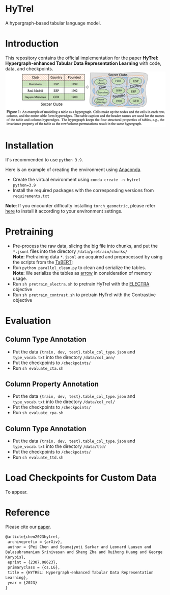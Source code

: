 # HyTrel
A hypergraph-based tabular language model.

# Introduction
This repository contains the official implementation for the paper **HyTrel: Hypergraph-enhanced Tabular Data Representation Learning** with code, data, and checkpoints.
![figure1](figure1.png)


# Installation
It's recommended to use `python 3.9`.

Here is an example of creating the environment using [Anaconda](https://www.anaconda.com/). 
- Create the virtual environment using `conda create -n hytrel python=3.9`
- Install the required packages with the corresponding versions from `requirements.txt`

**Note**: If you encounter difficulty installing `torch_geometric`, please refer [here](https://pytorch-geometric.readthedocs.io/en/latest/install/installation.html) to install it according to your environment settings.

# Pretraining
-  Pre-process the raw data, slicing the big file into chunks, and put the `*.jsonl` files into the directory `/data/pretrain/chunks/`\
  **Note**: Pretraining data `*.jsonl` are acquired and preprocessed by using the scripts from the [TaBERT](https://arrow.apache.org/docs/python/index.html);
- Run `python parallel_clean.py` to clean and serialize the tables. \
  **Note**: We serialize the tables as [arrow](https://arrow.apache.org/docs/python/index.html) in consideration of memory usage.
- Run `sh pretrain_electra.sh` to pretrain HyTrel with the [ELECTRA](https://arxiv.org/abs/2105.02584) objective
- Run `sh pretrain_contrast.sh` to pretrain HyTrel with the Contrastive objective


# Evaluation
## Column Type Annotation
- Put the data `{train, dev, test}.table_col_type.json` and `type_vocab.txt` into the directory `/data/col_ann/`
- Put the checkpoints to `/checkpoints/`
- Run `sh evaluate_cta.sh`

## Column Property Annotation
- Put the data `{train, dev, test}.table_col_type.json` and `type_vocab.txt` into the directory `/data/col_rel/`
- Put the checkpoints to `/checkpoints/`
- Run `sh evaluate_cpa.sh`

## Column Type Annotation
- Put the data `{train, dev, test}.table_col_type.json` and `type_vocab.txt` into the directory `/data/ttd/`
- Put the checkpoints to `/checkpoints/`
- Run `sh evaluate_ttd.sh`

# Load Checkpoints for Custom Data
To appear.

# Reference
Please cite our [paper](https://arxiv.org/pdf/2307.08623.pdf).


```text
@article{chen2023hytrel,
 archiveprefix = {arXiv},
 author = {Pei Chen and Soumajyoti Sarkar and Leonard Lausen and Balasubramaniam Srinivasan and Sheng Zha and Ruihong Huang and George Karypis},
 eprint = {2307.08623},
 primaryclass = {cs.LG},
 title = {HYTREL: Hypergraph-enhanced Tabular Data Representation Learning},
 year = {2023}
}
```
